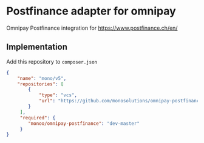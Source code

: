 Postfinance adapter for omnipay
========================

 Omnipay Postfinance integration for https://www.postfinance.ch/en/
 
 
## Implementation
Add this repository to `composer.json`
```json
{
    "name": "mono/v5",
    "repositories": [
        {
            "type": "vcs",
            "url": "https://github.com/monosolutions/omnipay-postfinance"
        }
     ],
     "required": {
        "monoo/omnipay-postfinance": "dev-master"
     }
}
```
